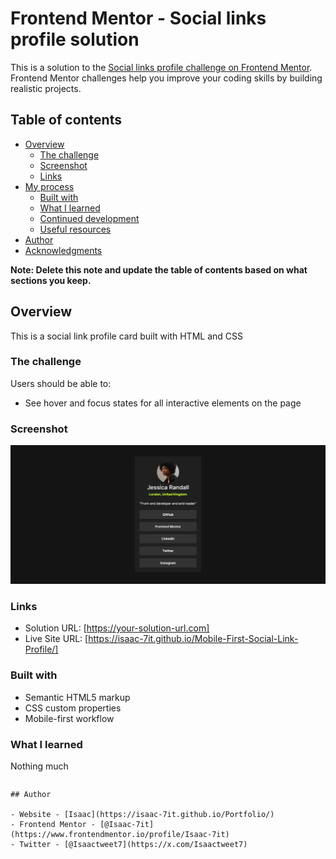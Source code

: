 # Frontend Mentor - Social links profile solution

This is a solution to the [Social links profile challenge on Frontend Mentor](https://www.frontendmentor.io/challenges/social-links-profile-UG32l9m6dQ). Frontend Mentor challenges help you improve your coding skills by building realistic projects.

## Table of contents

- [Overview](#overview)
  - [The challenge](#the-challenge)
  - [Screenshot](#screenshot)
  - [Links](#links)
- [My process](#my-process)
  - [Built with](#built-with)
  - [What I learned](#what-i-learned)
  - [Continued development](#continued-development)
  - [Useful resources](#useful-resources)
- [Author](#author)
- [Acknowledgments](#acknowledgments)

**Note: Delete this note and update the table of contents based on what sections you keep.**

## Overview

This is a social link profile card built with HTML and CSS

### The challenge

Users should be able to:

- See hover and focus states for all interactive elements on the page

### Screenshot

![](./screenshot.png)

### Links

- Solution URL: [https://your-solution-url.com]
- Live Site URL: [https://isaac-7it.github.io/Mobile-First-Social-Link-Profile/]

### Built with

- Semantic HTML5 markup
- CSS custom properties
- Mobile-first workflow

### What I learned

Nothing much

```

```

```
## Author

- Website - [Isaac](https://isaac-7it.github.io/Portfolio/)
- Frontend Mentor - [@Isaac-7it](https://www.frontendmentor.io/profile/Isaac-7it)
- Twitter - [@Isaactweet7](https://x.com/Isaactweet7)
```
